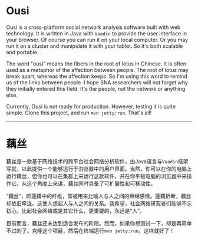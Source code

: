 # Ousi

Ousi is a cross-platform social network analysis software built with web technology. It is written in Java with `Vaadin` to provide the user interface in your browser. Of course you can run it on your local computer. Or you may run it on a cluster and manipulate it with your tablet. So it's both scalable and portable.

The word "ousi" means the fibers in the root of lotus in Chinese. It is often used as a metaphor of the affection between people. The root of lotus may break apart, whereas the affection keeps. So I'm using this word to remind us of the links between people. I hope SNA researchers will not forget why they initially entered this field. It's the people, not the network or anything else.

Currently, Ousi is not ready for production. However, testing it is quite simple. Clone this project, and run `mvn jetty:run`. That's all!

---

# 藕丝

藕丝是一款基于网络技术的跨平台社会网络分析软件，由Java语言与`Vaadin`框架写就，以此提供一个能够运行于浏览器中的用户界面。当然，你可以在你的电脑上运行藕丝，但你也可以在集群上来运行这款软件，并在你平板电脑的浏览器中来操作它。从这个角度上来讲，藕丝同时具备了可扩展性和可移动性。

“藕丝”，即莲藕中的纤维，常被用来比喻人与人之间的绵绵感情。莲藕折断，藕丝却依旧牵连。这使人想起人与人之间的关系。我希望，社会网络研究者们能够不忘初心。比起社会网络或是其它什么，更重要的，永远是“人”。

目前而言，藕丝还未达到适合发布的阶段。然而，如果你想测试一下，却是再简单不过的了。克隆这个项目，然后在终端运行`mvn jetty:run`。这样就好了！
